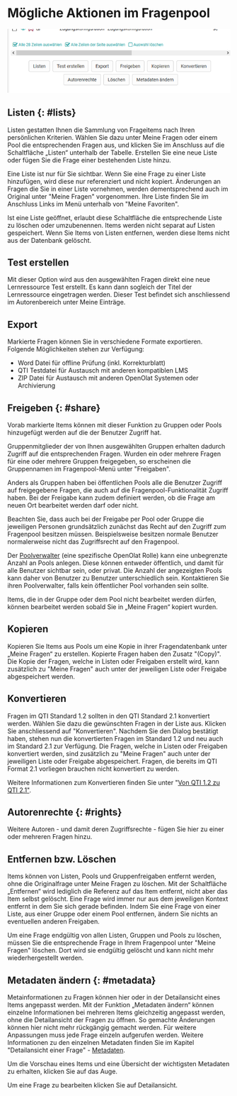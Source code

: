 # Mögliche Aktionen im Fragenpool

![Aktionen im Fragenpool](assets/Fragenpool_aktionen.png)

## Listen {: #lists}

Listen gestatten Ihnen die Sammlung von Frageitems nach Ihren persönlichen
Kriterien. Wählen Sie dazu unter Meine Fragen oder einem Pool die
entsprechenden Fragen aus, und klicken Sie im Anschluss auf die Schaltfläche
„Listen“ unterhalb der Tabelle. Erstellen Sie eine neue Liste oder fügen Sie
die Frage einer bestehenden Liste hinzu.

Eine Liste ist nur für Sie sichtbar. Wenn Sie eine Frage zu einer Liste
hinzufügen, wird diese nur referenziert und nicht kopiert. Änderungen an
Fragen die Sie in einer Liste vornehmen, werden dementsprechend auch im
Original unter "Meine Fragen" vorgenommen. Ihre Liste finden Sie im Anschluss
Links im Menü unterhalb von "Meine Favoriten".

Ist eine Liste geöffnet, erlaubt diese Schaltfläche die entsprechende Liste zu
löschen oder umzubenennen. Items werden nicht separat auf Listen gespeichert.
Wenn Sie Items von Listen entfernen, werden diese Items nicht aus der
Datenbank gelöscht.

## Test erstellen

Mit dieser Option wird aus den ausgewählten Fragen direkt eine neue
Lernressource Test erstellt. Es kann dann sogleich der Titel der Lernressource
eingetragen werden. Dieser Test befindet sich anschliessend im Autorenbereich
unter Meine Einträge.

## Export

Markierte Fragen können Sie in verschiedene Formate exportieren. Folgende
Möglichkeiten stehen zur Verfügung:

* Word Datei für offline Prüfung (inkl. Korrekturblatt)
* QTI Testdatei für Austausch mit anderen kompatiblen LMS
* ZIP Datei für Austausch mit anderen OpenOlat Systemen oder Archivierung

## Freigeben {: #share}

Vorab markierte Items können mit dieser Funktion zu Gruppen oder Pools
hinzugefügt werden auf die der Benutzer Zugriff hat.

Gruppenmitglieder der von Ihnen ausgewählten Gruppen erhalten dadurch Zugriff
auf die entsprechenden Fragen. Wurden ein oder mehrere Fragen für eine oder
mehrere Gruppen freigegeben, so erscheinen die Gruppennamen im Fragenpool-Menü
unter "Freigaben".

Anders als Gruppen haben bei öffentlichen Pools alle die Benutzer Zugriff auf
freigegebene Fragen, die auch auf die Fragenpool-Funktionalität Zugriff haben.
Bei der Freigabe kann zudem definiert werden, ob die Frage am neuen Ort
bearbeitet werden darf oder nicht.

Beachten Sie, dass auch bei der Freigabe per Pool oder Gruppe die jeweiligen
Personen grundsätzlich zunächst das Recht auf den Zugriff zum Fragenpool
besitzen müssen. Beispielsweise besitzen normale Benutzer normalerweise nicht
das Zugriffsrecht auf den Fragenpool.

Der [Poolverwalter](Question_Bank_Administration.de.md) (eine
spezifische OpenOlat Rolle) kann eine unbegrenzte Anzahl an Pools anlegen.
Diese können entweder öffentlich, und damit für alle Benutzer sichtbar sein,
oder privat. Die Anzahl der angezeigten Pools kann daher von Benutzer zu
Benutzer unterschiedlich sein. Kontaktieren Sie ihren Poolverwalter, falls
kein öffentlicher Pool vorhanden sein sollte.

Items, die in der Gruppe oder dem Pool nicht bearbeitet werden dürfen, können
bearbeitet werden sobald Sie in „Meine Fragen“ kopiert wurden.

## Kopieren

Kopieren Sie Items aus Pools um eine Kopie in ihrer Fragendatenbank unter
„Meine Fragen“ zu erstellen. Kopierte Fragen haben den Zusatz "(Copy)". Die
Kopie der Fragen, welche in Listen oder Freigaben erstellt wird, kann
zusätzlich zu "Meine Fragen" auch unter der jeweiligen Liste oder Freigabe
abgespeichert werden.

## Konvertieren

Fragen im QTI Standard 1.2 sollten in den QTI Standard 2.1 konvertiert werden.
Wählen Sie dazu die gewünschten Fragen in der Liste aus. Klicken Sie
anschliessend auf "Konvertieren". Nachdem Sie den Dialog bestätigt haben,
stehen nun die konvertierten Fragen im Standard 1.2 und neu auch im Standard
2.1 zur Verfügung. Die Fragen, welche in Listen oder Freigaben konvertiert
werden, sind zusätzlich zu "Meine Fragen" auch unter der jeweiligen Liste oder
Freigabe abgespeichert. Fragen, die bereits im QTI Format 2.1 vorliegen
brauchen nicht konvertiert zu werden.

Weitere Informationen zum Konvertieren finden Sie unter "[Von QTI 1.2 zu QTI
2.1"](../learningresources/Changing_from_QTI_1.2_to_QTI_2.1.de.md).

## Autorenrechte {: #rights}

Weitere Autoren - und damit deren Zugriffsrechte - fügen Sie hier zu einer
oder mehreren Fragen hinzu.

## Entfernen bzw. Löschen

Items können von Listen, Pools und Gruppenfreigaben entfernt werden, ohne die
Originalfrage unter Meine Fragen zu löschen. Mit der Schaltfläche „Entfernen“
wird lediglich die Referenz auf das Item entfernt, nicht aber das Item selbst
gelöscht. Eine Frage wird immer nur aus dem jeweiligen Kontext entfernt in dem
Sie sich gerade befinden. Indem Sie eine Frage von einer Liste, aus einer
Gruppe oder einem Pool entfernen, ändern Sie nichts an eventuellen anderen
Freigaben.

Um eine Frage endgültig von allen Listen, Gruppen und Pools zu löschen, müssen
Sie die entsprechende Frage in Ihrem Fragenpool unter "Meine Fragen" löschen.
Dort wird sie endgültig gelöscht und kann nicht mehr wiederhergestellt werden.

## Metadaten ändern {: #metadata}

Metainformationen zu Fragen können hier oder in der Detailansicht eines Items
angepasst werden. Mit der Funktion „Metadaten ändern“ können einzelne
Informationen bei mehreren Items gleichzeitig angepasst werden, ohne die
Detailansicht der Fragen zu öffnen. So gemachte Änderungen können hier nicht
mehr rückgängig gemacht werden. Für weitere Anpassungen muss jede Frage
einzeln aufgerufen werden. Weitere Informationen zu den einzelnen Metadaten
finden Sie im Kapitel "Detailansicht einer Frage" \-
[Metadaten](Item_Detailed_View.de.md#ItemDetailedView-item_details_metadaten).

Um die Vorschau eines Items und eine Übersicht der wichtigsten Metadaten zu
erhalten, klicken Sie auf das Auge.

Um eine Frage zu bearbeiten klicken Sie auf Detailansicht.

